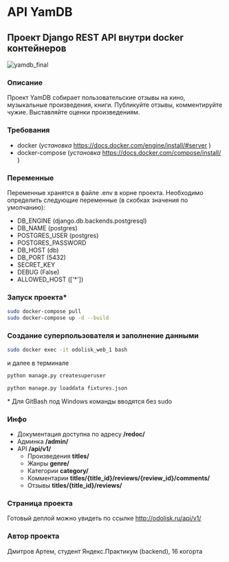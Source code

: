 # API YamDB

## Проект Django REST API внутри docker контейнеров

![yamdb_final](https://github.com/odolisk/yamdb_final/actions/workflows/yamdb_workflow.yml/badge.svg)

### Описание

Проект YamDB собирает пользовательские отзывы на кино, музыкальные произведения, книги.
Публикуйте отзывы, комментируйте чужие. Выставляйте оценки произведениям.

### Требования

- docker (_установка_ <https://docs.docker.com/engine/install/#server> )
- docker-compose (_установка_ <https://docs.docker.com/compose/install/> )

### Переменные

Переменные хранятся в файле .env в корне проекта.
Необходимо определить следующие переменные (в скобках значения по умолчанию):

- DB_ENGINE (django.db.backends.postgresql)
- DB_NAME (postgres)
- POSTGRES_USER (postgres)
- POSTGRES_PASSWORD
- DB_HOST (db)
- DB_PORT (5432)
- SECRET_KEY
- DEBUG (False)
- ALLOWED_HOST (['*'])

### Запуск проекта*

```bash
sudo docker-compose pull
sudo docker-compose up -d --build
```

### Создание суперпользователя и заполнение данными

```bash
sudo docker exec -it odolisk_web_1 bash
```

и далее в терминале

```bash
python manage.py createsuperuser

python manage.py loaddata fixtures.json
```

\* Для GitBash под Windows команды вводятся без sudo

### Инфо

- Документация доступна по адресу **/redoc/**
- Админка **/admin/**
- API **/api/v1/**
  - Произведения **titles/**
  - Жанры **genre/**
  - Категории **category/**
  - Комментарии **titles/{title_id}/reviews/{review_id}/comments/**
  - Отзывы **titles/{title_id}/reviews/**

### Страница проекта

Готовый деплой можно увидеть по ссылке <http://odolisk.ru/api/v1/>

### Автор проекта

Дмитров Артем, студент Яндекс.Практикум (backend), 16 когорта
